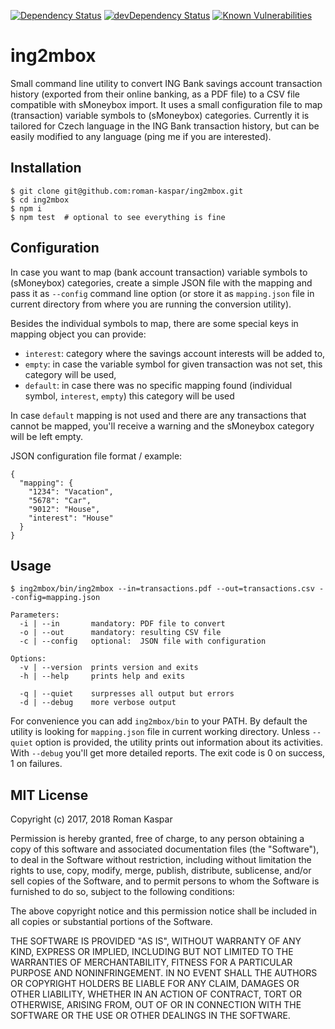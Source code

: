 [![Dependency Status](https://img.shields.io/david/roman-kaspar/ing2mbox.svg)](https://david-dm.org/roman-kaspar/ing2mbox)
[![devDependency Status](https://img.shields.io/david/dev/roman-kaspar/ing2mbox.svg)](https://david-dm.org/roman-kaspar/ing2mbox?type=dev)
[![Known Vulnerabilities](https://snyk.io/test/github/roman-kaspar/ing2mbox/badge.svg)](https://snyk.io/test/github/roman-kaspar/ing2mbox)

# ing2mbox

Small command line utility to convert ING Bank savings account transaction history (exported from their online banking,
as a PDF file) to a CSV file compatible with sMoneybox import. It uses a small configuration file to map (transaction)
variable symbols to (sMoneybox) categories. Currently it is tailored for Czech language in the ING Bank transaction
history, but can be easily modified to any language (ping me if you are interested).

## Installation

```
$ git clone git@github.com:roman-kaspar/ing2mbox.git
$ cd ing2mbox
$ npm i
$ npm test  # optional to see everything is fine
```

## Configuration

In case you want to map (bank account transaction) variable symbols to (sMoneybox) categories, create a simple JSON file
with the mapping and pass it as `--config` command line option (or store it as `mapping.json` file in current directory
from where you are running the conversion utility).

Besides the individual symbols to map, there are some special keys in mapping object you can provide:
* `interest`: category where the savings account interests will be added to,
* `empty`: in case the variable symbol for given transaction was not set, this category will be used,
* `default`: in case there was no specific mapping found (individual symbol, `interest`, `empty`) this category will be used

In case `default` mapping is not used and there are any transactions that cannot be mapped, you'll receive a warning
and the sMoneybox category will be left empty.

JSON configuration file format / example:
```
{
  "mapping": {
    "1234": "Vacation",
    "5678": "Car",
    "9012": "House",
    "interest": "House"
  }
}
```

## Usage

```
$ ing2mbox/bin/ing2mbox --in=transactions.pdf --out=transactions.csv --config=mapping.json

Parameters:
  -i | --in       mandatory: PDF file to convert
  -o | --out      mandatory: resulting CSV file
  -c | --config   optional:  JSON file with configuration

Options:
  -v | --version  prints version and exits
  -h | --help     prints help and exits

  -q | --quiet    surpresses all output but errors
  -d | --debug    more verbose output
```

For convenience you can add `ing2mbox/bin` to your PATH. By default the utility is looking for `mapping.json` file
in current working directory. Unless `--quiet` option is provided, the utility prints out information about its activities.
With `--debug` you'll get more detailed reports. The exit code is 0 on success, 1 on failures.

## MIT License

Copyright (c) 2017, 2018 Roman Kaspar

Permission is hereby granted, free of charge, to any person obtaining a copy
of this software and associated documentation files (the "Software"), to deal
in the Software without restriction, including without limitation the rights
to use, copy, modify, merge, publish, distribute, sublicense, and/or sell
copies of the Software, and to permit persons to whom the Software is
furnished to do so, subject to the following conditions:

The above copyright notice and this permission notice shall be included in all
copies or substantial portions of the Software.

THE SOFTWARE IS PROVIDED "AS IS", WITHOUT WARRANTY OF ANY KIND, EXPRESS OR
IMPLIED, INCLUDING BUT NOT LIMITED TO THE WARRANTIES OF MERCHANTABILITY,
FITNESS FOR A PARTICULAR PURPOSE AND NONINFRINGEMENT. IN NO EVENT SHALL THE
AUTHORS OR COPYRIGHT HOLDERS BE LIABLE FOR ANY CLAIM, DAMAGES OR OTHER
LIABILITY, WHETHER IN AN ACTION OF CONTRACT, TORT OR OTHERWISE, ARISING FROM,
OUT OF OR IN CONNECTION WITH THE SOFTWARE OR THE USE OR OTHER DEALINGS IN THE
SOFTWARE.
